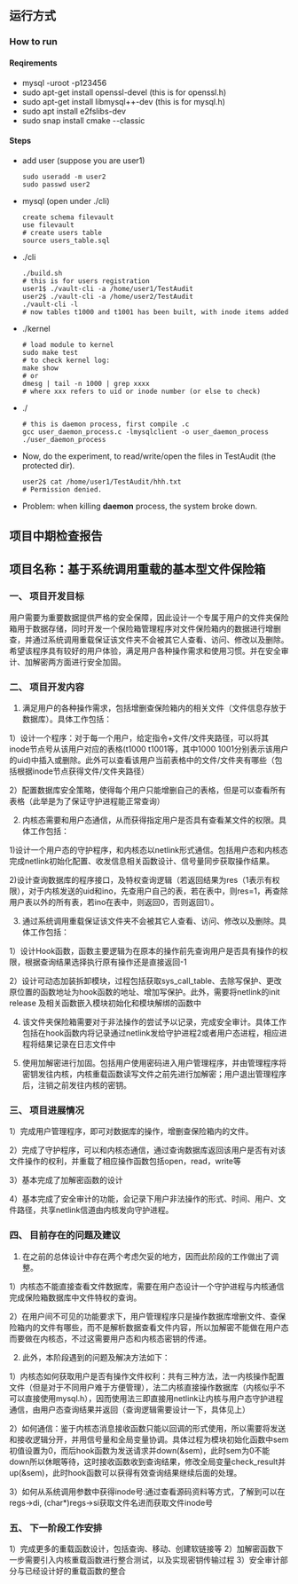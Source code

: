 ## 运行方式

### How to run

#### Reqirements

- mysql  -uroot -p123456
- sudo apt-get install openssl-devel (this is for openssl.h)
- sudo apt-get install libmysql++-dev (this is for mysql.h)
- sudo apt install e2fslibs-dev
- sudo snap install cmake --classic



#### Steps

- add user (suppose you are user1)

  ```shell
  sudo useradd -m user2
  sudo passwd user2
  ```

- mysql (open under ./cli)

  ```mysql
  create schema filevault
  use filevault
  # create users table 
  source users_table.sql
  ```

- ./cli

  ```shell
  ./build.sh
  # this is for users registration
  user1$ ./vault-cli -a /home/user1/TestAudit
  user2$ ./vault-cli -a /home/user2/TestAudit
  ./vault-cli -l
  # now tables t1000 and t1001 has been built, with inode items added
  ```

- ./kernel

  ```shell
  # load module to kernel
  sudo make test
  # to check kernel log:
  make show
  # or 
  dmesg | tail -n 1000 | grep xxxx
  # where xxx refers to uid or inode number (or else to check)
  ```

- ./

  ```shell
  # this is daemon process, first compile .c
  gcc user_daemon_process.c -lmysqlclient -o user_daemon_process
  ./user_daemon_process
  ```

- Now, do the experiment, to read/write/open the files in TestAudit (the protected dir). 

  ```shell
  user2$ cat /home/user1/TestAudit/hhh.txt
  # Permission denied.
  ```

- Problem: when killing **daemon** process, the system broke down.

## 项目中期检查报告

## 项目名称：基于系统调用重载的基本型文件保险箱
 
### 一、	项目开发目标
用户需要为重要数据提供严格的安全保障，因此设计一个专属于用户的文件夹保险箱用于数据存储，同时开发一个保险箱管理程序对文件保险箱内的数据进行增删查，并通过系统调用重载保证该文件夹不会被其它人查看、访问、修改以及删除。希望该程序具有较好的用户体验，满足用户各种操作需求和使用习惯。并在安全审计、加解密两方面进行安全加固。

### 二、	项目开发内容
1. 满足用户的各种操作需求，包括增删查保险箱内的相关文件（文件信息存放于数据库）。具体工作包括：

1）设计一个程序：对于每一个用户，给定指令+文件/文件夹路径，可以将其inode节点号从该用户对应的表格(t1000 t1001等，其中1000 1001分别表示该用户的uid)中插入或删除。此外可以查看该用户当前表格中的文件/文件夹有哪些（包括根据inode节点获得文件/文件夹路径）

2）配置数据库安全策略，使得每个用户只能增删自己的表格，但是可以查看所有表格（此举是为了保证守护进程能正常查询）

2. 内核态需要和用户态通信，从而获得指定用户是否具有查看某文件的权限。具体工作包括：

1)设计一个用户态的守护程序，和内核态以netlink形式通信。包括用户态和内核态完成netlink初始化配置、收发信息相关函数设计、信号量同步获取操作结果。

2)设计查询数据库的程序接口，及特权查询逻辑（若返回结果为res（1表示有权限），对于内核发送的uid和ino，先查用户自己的表，若在表中，则res=1，再查除用户表以外的所有表，若ino在表中，则返回0，否则返回1）。

3. 通过系统调用重载保证该文件夹不会被其它人查看、访问、修改以及删除。具体工作包括：

1）设计Hook函数，函数主要逻辑为在原本的操作前先查询用户是否具有操作的权限，根据查询结果选择执行原有操作还是直接返回-1

2）设计可动态加装拆卸模块，过程包括获取sys_call_table、去除写保护、更改原位置的函数地址为hook函数的地址、增加写保护。此外，需要将netlink的init release 及相关函数嵌入模块初始化和模块解绑的函数中

4. 该文件夹保险箱需要对于非法操作的尝试予以记录，完成安全审计。具体工作包括在hook函数内将记录通过netlink发给守护进程2或者用户态进程，相应进程将结果记录在日志文件中

5. 使用加解密进行加固。包括用户使用密码进入用户管理程序，并由管理程序将密钥发往内核，内核重载函数读写文件之前先进行加解密；用户退出管理程序后，注销之前发往内核的密钥。

### 三、	项目进展情况
1）完成用户管理程序，即可对数据库的操作，增删查保险箱内的文件。

2）完成了守护程序，可以和内核态通信，通过查询数据库返回该用户是否有对该文件操作的权利，并重载了相应操作函数包括open，read，write等

3）基本完成了加解密函数的设计

4）基本完成了安全审计的功能，会记录下用户非法操作的形式、时间、用户、文件路径，共享netlink信道由内核发向守护进程。

### 四、	目前存在的问题及建议
1. 在之前的总体设计中存在两个考虑欠妥的地方，因而此阶段的工作做出了调整。

1）内核态不能直接查看文件数据库，需要在用户态设计一个守护进程与内核通信完成保险箱数据库中文件特权的查询。

2）在用户间不可见的功能要求下，用户管理程序只是操作数据库增删文件、查保险箱内的文件有哪些，而不是解析数据查看文件内容，所以加解密不能做在用户态而要做在内核态，不过这需要用户态和内核态密钥的传递。

2. 此外，本阶段遇到的问题及解决方法如下：

1）内核态如何获取用户是否有操作文件权利：共有三种方法，法一内核操作配置文件（但是对于不同用户难于方便管理），法二内核直接操作数据库（内核似乎不可以直接使用mysql.h），因而使用法三即直接用netlink让内核与用户态守护进程通信，由用户态查询结果并返回（查询逻辑需要设计一下，具体见上）

2）如何通信：鉴于内核态消息接收函数只能以回调的形式使用，所以需要将发送和接收逻辑分开，并用信号量和全局变量协调。具体过程为模块初始化函数中sem初值设置为0，而后hook函数为发送请求并down(&sem)，此时sem为0不能down所以休眠等待，这时接收函数收到查询结果，修改全局变量check_result并up(&sem)，此时hook函数可以获得有效查询结果继续后面的处理。

3）如何从系统调用参数中获得inode号:通过查看源码资料等方式，了解到可以在regs->di, (char*)regs->si获取文件名进而获取文件inode号

### 五、	下一阶段工作安排
1）完成更多的重载函数设计，包括查询、移动、创建软链接等
2）加解密函数下一步需要引入内核重载函数进行整合测试，以及实现密钥传输过程
3）安全审计部分与已经设计好的重载函数的整合